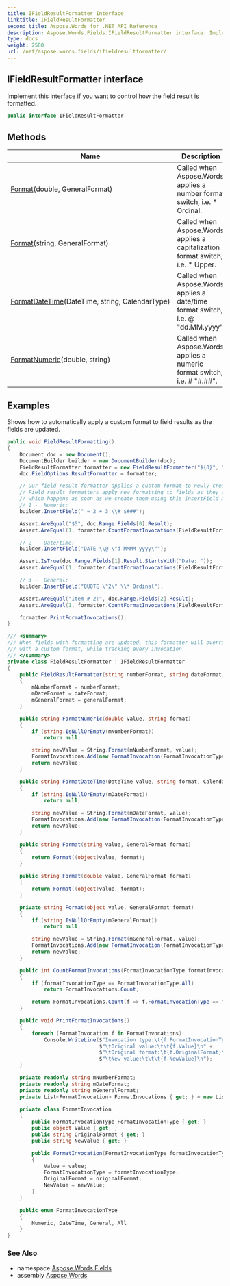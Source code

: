 ```yaml
---
title: IFieldResultFormatter Interface
linktitle: IFieldResultFormatter
second_title: Aspose.Words for .NET API Reference
description: Aspose.Words.Fields.IFieldResultFormatter interface. Implement this interface if you want to control how the field result is formatted in C#.
type: docs
weight: 2580
url: /net/aspose.words.fields/ifieldresultformatter/
---
```

## IFieldResultFormatter interface

Implement this interface if you want to control how the field result is formatted.

```csharp
public interface IFieldResultFormatter
```

## Methods

| Name | Description |
| --- | --- |
| [Format](../../aspose.words.fields/ifieldresultformatter/format/#format)(double, GeneralFormat) | Called when Aspose.Words applies a number format switch, i.e. \* Ordinal. |
| [Format](../../aspose.words.fields/ifieldresultformatter/format/#format_1)(string, GeneralFormat) | Called when Aspose.Words applies a capitalization format switch, i.e. \* Upper. |
| [FormatDateTime](../../aspose.words.fields/ifieldresultformatter/formatdatetime/)(DateTime, string, CalendarType) | Called when Aspose.Words applies a date/time format switch, i.e. \@ "dd.MM.yyyy". |
| [FormatNumeric](../../aspose.words.fields/ifieldresultformatter/formatnumeric/)(double, string) | Called when Aspose.Words applies a numeric format switch, i.e. \# "#.##". |

## Examples

Shows how to automatically apply a custom format to field results as the fields are updated.

```csharp
public void FieldResultFormatting()
{
    Document doc = new Document();
    DocumentBuilder builder = new DocumentBuilder(doc);
    FieldResultFormatter formatter = new FieldResultFormatter("${0}", "Date: {0}", "Item # {0}:");
    doc.FieldOptions.ResultFormatter = formatter;

    // Our field result formatter applies a custom format to newly created fields of three types of formats.
    // Field result formatters apply new formatting to fields as they are updated,
    // which happens as soon as we create them using this InsertField method overload.
    // 1 -  Numeric:
    builder.InsertField(" = 2 + 3 \\# $###");

    Assert.AreEqual("$5", doc.Range.Fields[0].Result);
    Assert.AreEqual(1, formatter.CountFormatInvocations(FieldResultFormatter.FormatInvocationType.Numeric));

    // 2 -  Date/time:
    builder.InsertField("DATE \\@ \"d MMMM yyyy\"");

    Assert.IsTrue(doc.Range.Fields[1].Result.StartsWith("Date: "));
    Assert.AreEqual(1, formatter.CountFormatInvocations(FieldResultFormatter.FormatInvocationType.DateTime));

    // 3 -  General:
    builder.InsertField("QUOTE \"2\" \\* Ordinal");

    Assert.AreEqual("Item # 2:", doc.Range.Fields[2].Result);
    Assert.AreEqual(1, formatter.CountFormatInvocations(FieldResultFormatter.FormatInvocationType.General));

    formatter.PrintFormatInvocations();
}

/// <summary>
/// When fields with formatting are updated, this formatter will override their formatting
/// with a custom format, while tracking every invocation.
/// </summary>
private class FieldResultFormatter : IFieldResultFormatter
{
    public FieldResultFormatter(string numberFormat, string dateFormat, string generalFormat)
    {
        mNumberFormat = numberFormat;
        mDateFormat = dateFormat;
        mGeneralFormat = generalFormat;
    }

    public string FormatNumeric(double value, string format)
    {
        if (string.IsNullOrEmpty(mNumberFormat)) 
            return null;

        string newValue = String.Format(mNumberFormat, value);
        FormatInvocations.Add(new FormatInvocation(FormatInvocationType.Numeric, value, format, newValue));
        return newValue;
    }

    public string FormatDateTime(DateTime value, string format, CalendarType calendarType)
    {
        if (string.IsNullOrEmpty(mDateFormat))
            return null;

        string newValue = String.Format(mDateFormat, value);
        FormatInvocations.Add(new FormatInvocation(FormatInvocationType.DateTime, $"{value} ({calendarType})", format, newValue));
        return newValue;
    }

    public string Format(string value, GeneralFormat format)
    {
        return Format((object)value, format);
    }

    public string Format(double value, GeneralFormat format)
    {
        return Format((object)value, format);
    }

    private string Format(object value, GeneralFormat format)
    {
        if (string.IsNullOrEmpty(mGeneralFormat))
            return null;

        string newValue = String.Format(mGeneralFormat, value);
        FormatInvocations.Add(new FormatInvocation(FormatInvocationType.General, value, format.ToString(), newValue));
        return newValue;
    }

    public int CountFormatInvocations(FormatInvocationType formatInvocationType)
    {
        if (formatInvocationType == FormatInvocationType.All)
            return FormatInvocations.Count;

        return FormatInvocations.Count(f => f.FormatInvocationType == formatInvocationType);
    }

    public void PrintFormatInvocations()
    { 
        foreach (FormatInvocation f in FormatInvocations)
            Console.WriteLine($"Invocation type:\t{f.FormatInvocationType}\n" +
                              $"\tOriginal value:\t\t{f.Value}\n" +
                              $"\tOriginal format:\t{f.OriginalFormat}\n" +
                              $"\tNew value:\t\t\t{f.NewValue}\n");
    }

    private readonly string mNumberFormat;
    private readonly string mDateFormat;
    private readonly string mGeneralFormat; 
    private List<FormatInvocation> FormatInvocations { get; } = new List<FormatInvocation>();

    private class FormatInvocation
    {
        public FormatInvocationType FormatInvocationType { get; }
        public object Value { get; }
        public string OriginalFormat { get; }
        public string NewValue { get; }

        public FormatInvocation(FormatInvocationType formatInvocationType, object value, string originalFormat, string newValue)
        {
            Value = value;
            FormatInvocationType = formatInvocationType;
            OriginalFormat = originalFormat;
            NewValue = newValue;
        }
    }

    public enum FormatInvocationType
    {
        Numeric, DateTime, General, All
    }
}
```

### See Also

* namespace [Aspose.Words.Fields](../../aspose.words.fields/)
* assembly [Aspose.Words](../../)

